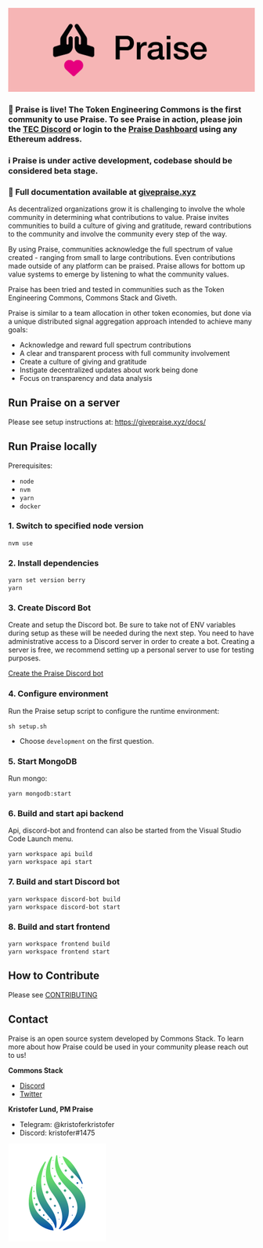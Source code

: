 ![Praise Banner](/media/banner.png)

### 🎉 Praise is live! The Token Engineering Commons is the first community to use Praise. To see Praise in action, please join the [TEC Discord](https://discord.tecommons.org) or login to the [Praise Dashboard](https://praise.tecommons.org) using any Ethereum address.

### ℹ️ Praise is under active development, codebase should be considered beta stage.

### 🔗 Full documentation available at [givepraise.xyz](https://givepraise.xyz)

As decentralized organizations grow it is challenging to involve the whole community in determining what contributions to value. Praise invites communities to build a culture of giving and gratitude, reward contributions to the community and involve the community every step of the way.

By using Praise, communities acknowledge the full spectrum of value created - ranging from small to large contributions. Even contributions made outside of any platform can be praised. Praise allows for bottom up value systems to emerge by listening to what the community values.

Praise has been tried and tested in communities such as the Token Engineering Commons, Commons Stack and Giveth.

Praise is similar to a team allocation in other token economies, but done via a unique distributed signal aggregation approach intended to achieve many goals:

- Acknowledge and reward full spectrum contributions
- A clear and transparent process with full community involvement
- Create a culture of giving and gratitude
- Instigate decentralized updates about work being done
- Focus on transparency and data analysis

## Run Praise on a server

Please see setup instructions at: https://givepraise.xyz/docs/

## Run Praise locally

Prerequisites:

- `node`
- `nvm`
- `yarn`
- `docker`

### 1. Switch to specified node version

```
nvm use
```

### 2. Install dependencies

```
yarn set version berry
yarn
```

### 3. Create Discord Bot

Create and setup the Discord bot. Be sure to take not of ENV variables during setup as these will be needed during the next step. You need to have administrative access to a Discord server in order to create a bot. Creating a server is free, we recommend setting up a personal server to use for testing purposes. 

[Create the Praise Discord bot](https://givepraise.xyz/docs/server-setup/create-discord-bot)

### 4. Configure environment

Run the Praise setup script to configure the runtime environment:

```
sh setup.sh
```

- Choose `development` on the first question.

### 5. Start MongoDB

Run mongo:

```
yarn mongodb:start
```

### 6. Build and start api backend

Api, discord-bot and frontend can also be started from the Visual Studio Code Launch menu.

```
yarn workspace api build
yarn workspace api start
```

### 7. Build and start Discord bot

```
yarn workspace discord-bot build
yarn workspace discord-bot start
```

### 8. Build and start frontend

```
yarn workspace frontend build
yarn workspace frontend start
```

## How to Contribute

Please see [CONTRIBUTING](CONTRIBUTING.md)

## Contact

Praise is an open source system developed by Commons Stack. To learn more about how Praise could be used in your community please reach out to us!

**Commons Stack**

- [Discord](http://discord.link/commonsstack)
- [Twitter](https://twitter.com/commonsstack)

**Kristofer Lund, PM Praise**

- Telegram: @kristoferkristofer
- Discord: kristofer#1475

![Commons Stack](/media/cs.png)
